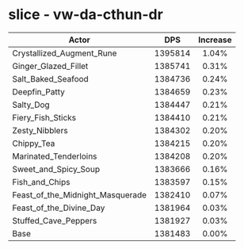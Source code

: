 # slice - vw-da-cthun-dr
| Actor | DPS | Increase |
|---|:---:|:---:|
|Crystallized_Augment_Rune|1395814|1.04%|
|Ginger_Glazed_Fillet|1385741|0.31%|
|Salt_Baked_Seafood|1384736|0.24%|
|Deepfin_Patty|1384659|0.23%|
|Salty_Dog|1384447|0.21%|
|Fiery_Fish_Sticks|1384410|0.21%|
|Zesty_Nibblers|1384302|0.20%|
|Chippy_Tea|1384215|0.20%|
|Marinated_Tenderloins|1384208|0.20%|
|Sweet_and_Spicy_Soup|1383666|0.16%|
|Fish_and_Chips|1383597|0.15%|
|Feast_of_the_Midnight_Masquerade|1382410|0.07%|
|Feast_of_the_Divine_Day|1381964|0.03%|
|Stuffed_Cave_Peppers|1381927|0.03%|
|Base|1381483|0.00%|
